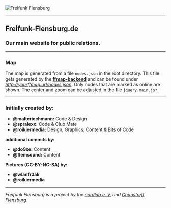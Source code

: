 ![Freifunk Flensburg](https://raw.githubusercontent.com/freifunk-flensburg/website/master/assets/images/freifunk-flensburg.png)

---

## Freifunk-Flensburg.de

### Our main website for public relations.

---

### Map

The map is generated from a file `nodes.json` in the root directory. This file gets generated by the [**ffmap-backend**](https://github.com/ffnord/ffmap-backend) and can be found under *http://yourffmap.url/nodes.json*. Only nodes that are marked as online are shown. The center and zoom can be adjusted in the file `jquery.main.js*`.

---

### Initially created by:

- **@malteriechmann:** Code & Design
- **@spralexx:** Code & Club Mate
- **@roikiermedia:** Design, Graphics, Content & Bits of Code

**additional commits by:**

- **@do9xe:** Content
- **@flemsound:** Content

**Pictures (CC-BY-NC-SA) by:**

- **@wlanfr3ak**
- **@roikiermedia**

---

*Freifunk Flensburg is a project by the [nordlab e. V.](http://www.nordlab-ev.de) and [Chaostreff Flensburg](https://chaostreff-flensburg.de)*
